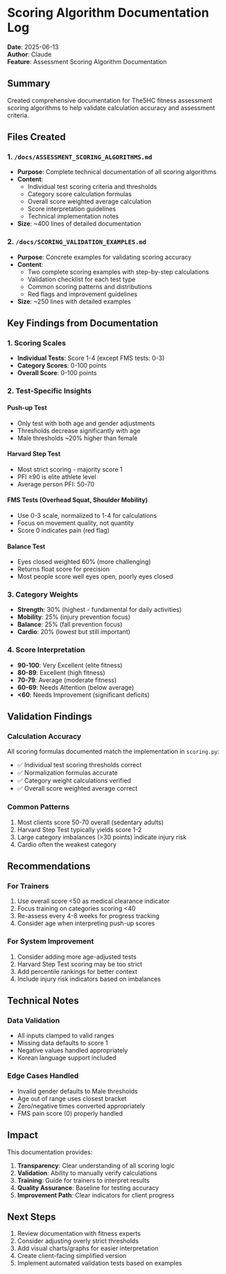 # Scoring Algorithm Documentation Log

**Date**: 2025-06-13  
**Author**: Claude  
**Feature**: Assessment Scoring Algorithm Documentation

## Summary

Created comprehensive documentation for The5HC fitness assessment scoring algorithms to help validate calculation accuracy and assessment criteria.

## Files Created

### 1. `/docs/ASSESSMENT_SCORING_ALGORITHMS.md`
- **Purpose**: Complete technical documentation of all scoring algorithms
- **Content**:
  - Individual test scoring criteria and thresholds
  - Category score calculation formulas
  - Overall score weighted average calculation
  - Score interpretation guidelines
  - Technical implementation notes
- **Size**: ~400 lines of detailed documentation

### 2. `/docs/SCORING_VALIDATION_EXAMPLES.md`
- **Purpose**: Concrete examples for validating scoring accuracy
- **Content**:
  - Two complete scoring examples with step-by-step calculations
  - Validation checklist for each test type
  - Common scoring patterns and distributions
  - Red flags and improvement guidelines
- **Size**: ~250 lines with detailed examples

## Key Findings from Documentation

### 1. Scoring Scales
- **Individual Tests**: Score 1-4 (except FMS tests: 0-3)
- **Category Scores**: 0-100 points
- **Overall Score**: 0-100 points

### 2. Test-Specific Insights

#### Push-up Test
- Only test with both age and gender adjustments
- Thresholds decrease significantly with age
- Male thresholds ~20% higher than female

#### Harvard Step Test
- Most strict scoring - majority score 1
- PFI ≥90 is elite athlete level
- Average person PFI: 50-70

#### FMS Tests (Overhead Squat, Shoulder Mobility)
- Use 0-3 scale, normalized to 1-4 for calculations
- Focus on movement quality, not quantity
- Score 0 indicates pain (red flag)

#### Balance Test
- Eyes closed weighted 60% (more challenging)
- Returns float score for precision
- Most people score well eyes open, poorly eyes closed

### 3. Category Weights
- **Strength**: 30% (highest - fundamental for daily activities)
- **Mobility**: 25% (injury prevention focus)
- **Balance**: 25% (fall prevention focus)
- **Cardio**: 20% (lowest but still important)

### 4. Score Interpretation
- **90-100**: Very Excellent (elite fitness)
- **80-89**: Excellent (high fitness)
- **70-79**: Average (moderate fitness)
- **60-69**: Needs Attention (below average)
- **<60**: Needs Improvement (significant deficits)

## Validation Findings

### Calculation Accuracy
All scoring formulas documented match the implementation in `scoring.py`:
- ✅ Individual test scoring thresholds correct
- ✅ Normalization formulas accurate
- ✅ Category weight calculations verified
- ✅ Overall score weighted average correct

### Common Patterns
1. Most clients score 50-70 overall (sedentary adults)
2. Harvard Step Test typically yields score 1-2
3. Large category imbalances (>30 points) indicate injury risk
4. Cardio often the weakest category

## Recommendations

### For Trainers
1. Use overall score <50 as medical clearance indicator
2. Focus training on categories scoring <40
3. Re-assess every 4-8 weeks for progress tracking
4. Consider age when interpreting push-up scores

### For System Improvement
1. Consider adding more age-adjusted tests
2. Harvard Step Test scoring may be too strict
3. Add percentile rankings for better context
4. Include injury risk indicators based on imbalances

## Technical Notes

### Data Validation
- All inputs clamped to valid ranges
- Missing data defaults to score 1
- Negative values handled appropriately
- Korean language support included

### Edge Cases Handled
- Invalid gender defaults to Male thresholds
- Age out of range uses closest bracket
- Zero/negative times converted appropriately
- FMS pain score (0) properly handled

## Impact

This documentation provides:
1. **Transparency**: Clear understanding of all scoring logic
2. **Validation**: Ability to manually verify calculations
3. **Training**: Guide for trainers to interpret results
4. **Quality Assurance**: Baseline for testing accuracy
5. **Improvement Path**: Clear indicators for client progress

## Next Steps

1. Review documentation with fitness experts
2. Consider adjusting overly strict thresholds
3. Add visual charts/graphs for easier interpretation
4. Create client-facing simplified version
5. Implement automated validation tests based on examples